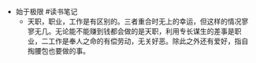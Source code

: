 - 始于极限 #读书笔记
	- 天职，职业，工作是有区别的。三者重合时无上的幸运，但这样的情况寥寥无几。无论能不能赚到钱都会做的是天职，利用专长谋生的差事是职业，二工作是奉人之命的有偿劳动，无关好恶。除此之外还有爱好，指自掏腰包也要做的事。